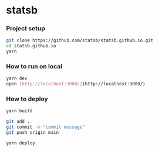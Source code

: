 # statsb


### Project setup
```bash
git clone https://github.com/statsb/statsb.github.io.git
cd statsb.github.io
yarn
```

### How to run on local
```bash
yarn dev
open [http://localhost:3000/](http://localhost:3000/)
```

### How to deploy
```bash
yarn build

git add .
git commit -m "commit message"
git push origin main

yarn deploy
```
